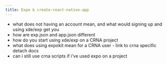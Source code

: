 ```yaml
---
title: Expo & create-react-native-app
---
```



* what does not having an account mean, and what would signing up and using xde/exp get you
* how are exp.json and app.json different
* how do you start using xde/exp on a CRNA project
* what does using expokit mean for a CRNA user - link to crna specific
  detach docs
* can i still use crna scripts if i've used expo on a project
